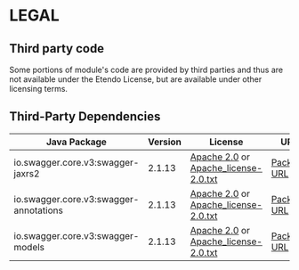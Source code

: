 # LEGAL

## Third party code

Some portions of module's code are provided by third parties and
thus are not available under the Etendo License, but are available
under other licensing terms.


## Third-Party Dependencies

| Java Package                           | Version | License                                                                                                             | URL                                                                                            |
|----------------------------------------|---------|---------------------------------------------------------------------------------------------------------------------|------------------------------------------------------------------------------------------------|
| io.swagger.core.v3:swagger-jaxrs2      | 2.1.13  | [Apache 2.0](http://www.apache.org/licenses/LICENSE-2.0.txt) or [Apache_license-2.0.txt](./Apache_license-2.0.txt)  | [Package URL](https://mvnrepository.com/artifact/io.swagger.core.v3/swagger-jaxrs2/2.1.13) |
| io.swagger.core.v3:swagger-annotations | 2.1.13  | [Apache 2.0](http://www.apache.org/licenses/LICENSE-2.0.txt) or [Apache_license-2.0.txt](./Apache_license-2.0.txt)  | [Package URL](https://mvnrepository.com/artifact/io.swagger.core.v3/swagger-annotations/2.1.13)    |
| io.swagger.core.v3:swagger-models      | 2.1.13  | [Apache 2.0](http://www.apache.org/licenses/LICENSE-2.0.txt) or [Apache_license-2.0.txt](./Apache_license-2.0.txt)  | [Package URL](https://mvnrepository.com/artifact/io.swagger.core.v3/swagger-models/2.1.13) |